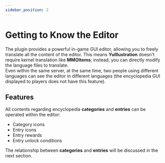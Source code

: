 ```yaml
---
sidebar_position: 2
---
```


# Getting to Know the Editor

The plugin provides a powerful in-game GUI editor, allowing you to freely translate all the content of the editor. This means **YuIllustration** doesn't require kernel translation like **MMOItems**; instead, you can directly modify the language files to translate.  
Even within the same server, at the same time, two people using different languages can see the editor in different languages (the encyclopedia GUI displayed to players does not have this feature).

## Features

All contents regarding encyclopedia **categories** and **entries** can be operated within the editor:  

- Category icons
- Entry icons
- Entry rewards
- Entry unlock conditions

The relationship between **categories** and **entries** will be discussed in the next section.
